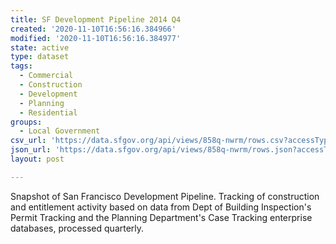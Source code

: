 ```yaml
---
title: SF Development Pipeline 2014 Q4
created: '2020-11-10T16:56:16.384966'
modified: '2020-11-10T16:56:16.384977'
state: active
type: dataset
tags:
  - Commercial
  - Construction
  - Development
  - Planning
  - Residential
groups:
  - Local Government
csv_url: 'https://data.sfgov.org/api/views/858q-nwrm/rows.csv?accessType=DOWNLOAD'
json_url: 'https://data.sfgov.org/api/views/858q-nwrm/rows.json?accessType=DOWNLOAD'
layout: post

---
```

Snapshot of San Francisco Development Pipeline. Tracking of construction and entitlement activity based on data from Dept of Building Inspection's Permit Tracking and the Planning Department's Case Tracking enterprise databases, processed quarterly.
